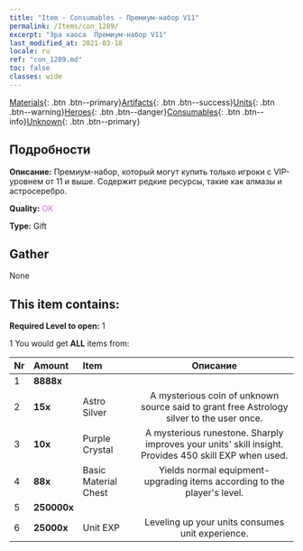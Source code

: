 ```yaml
---
title: "Item - Consumables - Премиум-набор V11"
permalink: /Items/con_1289/
excerpt: "Эра хаоса  Премиум-набор V11"
last_modified_at: 2021-03-18
locale: ru
ref: "con_1289.md"
toc: false
classes: wide
---
```

 [Materials](/ru/Items/){: .btn .btn--primary}[Artifacts](/ru/Items/Artifacts/){: .btn .btn--success}[Units](/ru/Items/Units/){: .btn .btn--warning}[Heroes](/ru/Items/Heroes/){: .btn .btn--danger}[Consumables](/ru/Items/Consumables/){: .btn .btn--info}[Unknown](/ru/Items/Unknown/){: .btn .btn--primary}

## Подробности
 **Описание:** Премиум-набор, который могут купить только игроки с VIP-уровнем от 11 и выше. Содержит редкие ресурсы, такие как алмазы и астросеребро.

 **Quality:** <span style="color: #DA70D6">OK</span>

 **Type:** Gift

## Gather

  None

## This item contains:

 **Required Level to open:** 1

 1 You would get **ALL** items  from:

  | Nr | Amount |     Item    | Описание |
  |:---|:-------|:------------|:-----------:|
  | 1 |  **8888x** | <i class="fas fa-gem"/> |  | 
  | 2 |  **15x** | Astro Silver | A mysterious coin of unknown source said to grant free Astrology silver to the user once.  | 
  | 3 |  **10x** | Purple Crystal | A mysterious runestone. Sharply improves your units' skill insight. Provides 450 skill EXP when used.  | 
  | 4 |  **88x** | Basic Material Chest | Yields normal equipment-upgrading items according to the player's level.  | 
  | 5 |  **250000x** | <i class="fas fa-coins"/> |  | 
  | 6 |  **25000x** | Unit EXP | Leveling up your units consumes unit experience.  | 
